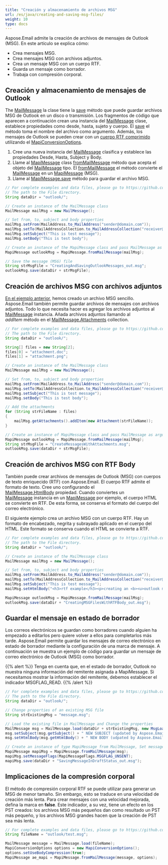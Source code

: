 ```yaml
---
title: "Creación y almacenamiento de archivos MSG"
url: /es/java/creating-and-saving-msg-files/
weight: 10
type: docs
---
```



Aspose.Email admite la creación de archivos de mensajes de Outlook (MSG). En este artículo se explica cómo:

- Crea mensajes MSG.
- Crea mensajes MSG con archivos adjuntos.
- Crea un mensaje MSG con un cuerpo RTF.
- Guarda un mensaje como borrador.
- Trabaja con compresión corporal.
 
## **Creación y almacenamiento de mensajes de Outlook**

The [MailMessage](https://reference.aspose.com/email/java/com.aspose.email/mailmessage/) la clase tiene la [save](https://reference.aspose.com/email/java/com.aspose.email/mailmessage/#save-java.lang.String-) método que puede guardar archivos MSG de Outlook en un disco o transmisión. Los fragmentos de código que aparecen a continuación crean una instancia del [MailMessage](https://reference.aspose.com/email/java/com.aspose.email/mailmessage/) clase, establece propiedades como desde, hasta, sujeto y cuerpo. El [save](https://reference.aspose.com/email/java/com.aspose.email/mailmessage/#save-java.lang.String-) el método toma el nombre del archivo como argumento. Además, los mensajes de Outlook se pueden crear con un [cuerpo RTF comprimido](#creating-msg-files-with-rtf-body) utilizando el [MapiConversionOptions](https://reference.aspose.com/email/java/com.aspose.email/mapiconversionoptions/).

1. Cree una nueva instancia del [MailMessage](https://reference.aspose.com/email/java/com.aspose.email/mailmessage/) clasifica y establece las propiedades Desde, Hasta, Subject y Body.
1. Llame al [MapiMessage](https://reference.aspose.com/email/java/com.aspose.email/mapimessage/) class [fromMailMessage](https://reference.aspose.com/email/java/com.aspose.email/mapimessage/#fromMailMessage-com.aspose.email.MailMessage-) método que acepta el objeto del [MailMessage](https://reference.aspose.com/email/java/com.aspose.email/mailmessage/) tipo. El [fromMailMessage](https://reference.aspose.com/email/java/com.aspose.email/mapimessage/#fromMailMessage-com.aspose.email.MailMessage-) el método convierte el [MailMessage](https://reference.aspose.com/email/java/com.aspose.email/mailmessage/) en un [MapiMessage](https://reference.aspose.com/email/java/com.aspose.email/mapimessage/) (MSG).
1. Llame al [MapiMessage.save](https://reference.aspose.com/email/java/com.aspose.email/mapimessage/#save-java.lang.String-) método para guardar el archivo MSG.

~~~Java
// For complete examples and data files, please go to https://github.com/aspose-email/Aspose.Email-for-Java
// The path to the File directory.
String dataDir = "outlook/";

// Create an instance of the MailMessage class
MailMessage mailMsg = new MailMessage();

// Set from, to, subject and body properties
mailMsg.setFrom(MailAddress.to_MailAddress("sender@domain.com"));
mailMsg.setTo(MailAddressCollection.to_MailAddressCollection("receiver@domain.com"));
mailMsg.setSubject("This is test message");
mailMsg.setBody("This is test body");

// Create an instance of the MapiMessage class and pass MailMessage as argument
MapiMessage outlookMsg = MapiMessage.fromMailMessage(mailMsg);

// Save the message (MSG) file
String strMsgFile = "CreatingAndSavingOutlookMessages_out.msg";
outlookMsg.save(dataDir + strMsgFile);
~~~

## **Creación de archivos MSG con archivos adjuntos**

[En el ejemplo anterior](#creating-and-saving-outlook-messages), hemos creado un archivo MSG sencillo. Aspose.Email también permite guardar archivos de mensajes con archivos adjuntos. Todo lo que necesita hacer es agregar los archivos adjuntos al [MailMessage](https://reference.aspose.com/email/java/com.aspose.email/mailmessage/) instancia. Añada archivos adjuntos llamando al *addItem* método en el [MailMessage.Attachments](https://reference.aspose.com/email/java/com.aspose.email/attachmentcollection/) collection.

~~~Java
// For complete examples and data files, please go to https://github.com/aspose-email/Aspose.Email-for-Java
// The path to the File directory.
String dataDir = "outlook/";

String[] files = new String[2];
files[0] = "attachment.doc";
files[1] = "attachment.png";

// Create an instance of the MailMessage class
MailMessage mailMsg = new MailMessage();

// Set from, to, subject and body properties
mailMsg.setFrom(MailAddress.to_MailAddress("sender@domain.com"));
mailMsg.setTo(MailAddressCollection.to_MailAddressCollection("receiver@domain.com"));
mailMsg.setSubject("This is test message");
mailMsg.setBody("This is test body");

// Add the attachments
for (String strFileName : files)
{
    mailMsg.getAttachments().addItem(new Attachment(strFileName));
}

// Create an instance of MapiMessage class and pass MailMessage as argument
MapiMessage outlookMsg = MapiMessage.fromMailMessage(mailMsg);
String strMsgFile = "CreateMessagesWithAttachments.msg";
outlookMsg.save(dataDir + strMsgFile);
~~~

## **Creación de archivos MSG con RTF Body**

También puede crear archivos de mensajes de Outlook (MSG) con cuerpos de texto enriquecido (RTF) con Aspose.Email. El cuerpo RTF admite el formato de texto. Cree uno configurando el [MailMessage.HtmlBody](https://reference.aspose.com/email/java/com.aspose.email/mailmessage/#setHtmlBody-java.lang.String-) propiedad. Cuando conviertes un [MailMessage](https://reference.aspose.com/email/java/com.aspose.email/mailmessage/) instancia en un [MapiMessage](https://reference.aspose.com/email/java/com.aspose.email/mapimessage/) por ejemplo, el cuerpo HTML se convierte en RTF. De esta forma, se conserva el formato del cuerpo del correo electrónico.

El siguiente ejemplo crea un archivo MSG con un cuerpo RTF. Hay un formato de encabezado, negrita y subrayado aplicado en el cuerpo del HTML. Este formato se conserva cuando el HTML se convierte a RTF.

~~~Java
// For complete examples and data files, please go to https://github.com/aspose-email/Aspose.Email-for-Java
// The path to the File directory.
String dataDir = "outlook/";

// Create an instance of the MailMessage class
MailMessage mailMsg = new MailMessage();

// Set from, to, subject and body properties
mailMsg.setFrom(MailAddress.to_MailAddress("sender@domain.com"));
mailMsg.setTo(MailAddressCollection.to_MailAddressCollection("receiver@domain.com"));
mailMsg.setSubject("This is test message");
mailMsg.setHtmlBody("<h3>rtf example</h3><p>creating an <b><u>outlook message (msg)</u></b> file using Aspose.Email.</p>");

MapiMessage outlookMsg = MapiMessage.fromMailMessage(mailMsg);
outlookMsg.save(dataDir + "CreatingMSGFilesWithRTFBody_out.msg");
~~~

## **Guardar el mensaje en estado de borrador**

Los correos electrónicos se guardan como borradores cuando alguien ha empezado a editarlos pero quiere volver a ellos para completarlos más tarde. Aspose.Email permite guardar los mensajes de correo electrónico en estado de borrador mediante la configuración de una marca de mensaje. A continuación se muestra un ejemplo de código para guardar un mensaje de correo electrónico de Outlook (MSG) como borrador.

{{% alert %}}
Tenga en cuenta que, en el estado de borrador, Outlook no muestra ninguna información del remitente asignada a MapiMessage.
Si necesitamos mostrar la información del remitente, debemos establecer el indicador MSGFLAG_READ.
{{% /alert %}}


~~~Java
// For complete examples and data files, please go to https://github.com/aspose-email/Aspose.Email-for-Java
// The path to the File directory.
String dataDir = "outlook/";

// Change properties of an existing MSG file
String strExistingMsg = "message.msg";

// Load the existing file in MailMessage and Change the properties
MailMessage msg = MailMessage.load(dataDir + strExistingMsg, new MsgLoadOptions());
msg.setSubject(msg.getSubject() + " NEW SUBJECT (updated by Aspose.Email)");
msg.setHtmlBody(msg.getHtmlBody() + " NEW BODY (udpated by Aspose.Email)");

// Create an instance of type MapiMessage from MailMessage, Set message flag to un-sent (draft status) and Save it
MapiMessage mapiMsg = MapiMessage.fromMailMessage(msg);
mapiMsg.setMessageFlags(MapiMessageFlags.MSGFLAG_UNSENT);
mapiMsg.save(dataDir + "SavingMessageInDraftStatus_out.msg");
~~~

## **Implicaciones de la compresión corporal**

El método de compresión corporal RTF se puede utilizar para generar un MSG de menor tamaño. Sin embargo, esto se traduce en una velocidad de creación más lenta. Para crear mensajes con una velocidad mejorada, defina la marca en **false**. Este indicador, a su vez, tiene un efecto en los PST creados: los archivos MSG más pequeños dan como resultado un PST más pequeño, y los archivos MSG grandes hacen que la creación de PST sea más lenta.

~~~Java
// For complete examples and data files, please go to https://github.com/aspose-email/Aspose.Email-for-Java
String fileName = "outlook/test.msg";

MailMessage message = MailMessage.load(fileName);
MapiConversionOptions options = new MapiConversionOptions();
options.setUseBodyCompression(true);
MapiMessage ae_mapi = MapiMessage.fromMailMessage(message, options);
~~~
